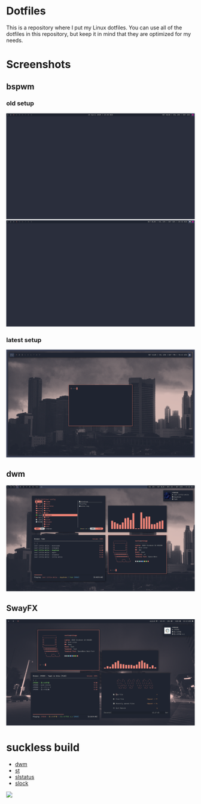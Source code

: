 # Dotfiles
This is a repository where I put my Linux dotfiles. You can use all of the dotfiles in this repository, but keep it in mind that they are optimized for my needs.

# Screenshots
## bspwm
### old setup
![](screenshots/bspwm-old.png)
![](screenshots/bspwm-old2.png)
### latest setup
![](screenshots/bspwm-now.png)
## dwm
![](screenshots/dwm.png)
## SwayFX
![](screenshots/swayfx.png)

# suckless build
- [dwm](https://codeberg.org/nextiaindex/dwm)
- [st](https://codeberg.org/nextiaindex/st)
- [slstatus](https://codeberg.org/nextiaindex/slstatus)
- [slock](https://codeberg.org/nextiaindex/slock)

![](https://i.imgur.com/BmhIC1G.jpeg)
